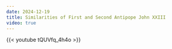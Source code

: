 ```yaml
---
date: 2024-12-19
title: Similarities of First and Second Antipope John XXIII
video: true
---
```



{{< youtube tQUVfq_4h4o >}}

